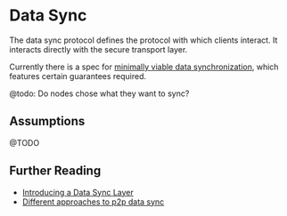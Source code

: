 # Data Sync

The data sync protocol defines the protocol with which clients interact. It interacts directly with the secure transport layer.

Currently there is a spec for [minimally viable data synchronization](./mvds.md), which features certain guarantees required.

@todo: Do nodes chose what they want to sync?

## Assumptions 

@TODO

## Further Reading
 - [Introducing a Data Sync Layer](https://discuss.status.im/t/introducing-a-data-sync-layer/864)
 - [Different approaches to p2p data sync](./p2p-data-sync-comparison.md)
